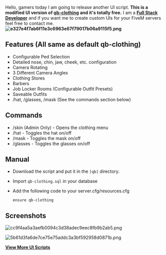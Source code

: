 Hello, gamers today I am going to release another UI script. **This is a modified UI version of [**qb-clothing**](https://github.com/qbcore-framework/qb-clothing) and it's totally free.** I am a **[Full Stack Developer](https://mrsahil.in/)** and if you want me to create custom UIs for your FiveM servers feel free to contact me.
**![e327e4f7ab6f11e3c6963e67f79017b06a9115f5.png](https://dunb17ur4ymx4.cloudfront.net/wysiwyg/1172970/e327e4f7ab6f11e3c6963e67f79017b06a9115f5.png)**

## **Features (All same as default qb-clothing)**

* Configurable Ped Selection
* Detailed nose, chin, jaw, cheek, etc. configuration
* Camera Rotating
* 3 Different Camera Angles
* Clothing Stores
* Barbers
* Job Locker Rooms (Configurable Outfit Presets)
* Saveable Outfits
* /hat, /glasses, /mask (See the commands section below)

## **Commands**

* /skin (Admin Only) - Opens the clothing menu
* /hat - Toggles the hat on/off
* /mask - Toggles the mask on/off
* /glasses - Toggles the glasses on/off

## **Manual**

* Download the script and put it in the `[qb]` directory.
* Import `qb-clothing.sql` in your database
* Add the following code to your server.cfg/resources.cfg

  `ensure qb-clothing`

## **Screenshots**

![cc9f4aa5a3aefb0094c3d38adec9eec8fb9b2ab5.png](https://dunb17ur4ymx4.cloudfront.net/wysiwyg/1172970/cc9f4aa5a3aefb0094c3d38adec9eec8fb9b2ab5.png)

![5b61d3fa6de7ce75e75addc3a3bf592958d0871b.png](https://dunb17ur4ymx4.cloudfront.net/wysiwyg/1172970/5b61d3fa6de7ce75e75addc3a3bf592958d0871b.png)

**[View More UI Scripts](https://mrsahil.tebex.io/category/ui-scripts)**
